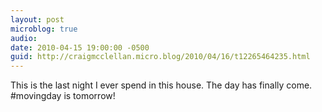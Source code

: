 ```yaml
---
layout: post
microblog: true
audio: 
date: 2010-04-15 19:00:00 -0500
guid: http://craigmcclellan.micro.blog/2010/04/16/t12265464235.html
---
```

This is the last night I ever spend in this house. The day has finally come. #movingday is tomorrow!
